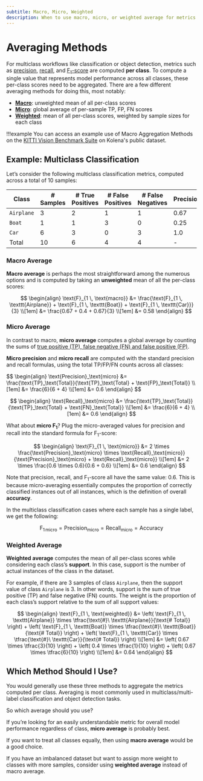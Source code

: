 ```yaml
---
subtitle: Macro, Micro, Weighted
description: When to use macro, micro, or weighted average for metrics
---
```


# Averaging Methods

For multiclass workflows like classification or object detection, metrics such as [precision](./precision.md),
[recall](./recall.md), and [F<sub>1</sub>-score](./f1-score.md) are computed **per class**.
To compute a single value that represents model performance across all classes,
these per-class scores need to be aggregated. There are a few different averaging methods for doing this,
most notably:

- [**Macro**](#macro-average): unweighted mean of all per-class scores
- [**Micro**](#micro-average): global average of per-sample TP, FP, FN scores
- [**Weighted**](#weighted-average): mean of all per-class scores, weighted by sample sizes for each class

!!!example
    You can access an example use of Macro Aggregation Methods on the [KITTI Vision Benchmark Suite](https://app.kolena.io/try/dataset/standards?datasetId=44&models=N4IglgJiBcAcCsAaEBjA9gOwGZgOYFcAnAQwBcxMZRIYBGAX3qA&models=N4IglgJiBcAcAsAaEBjA9gOwGZgOYFcAnAQwBcxMZRIYBGAX3qA&metricGroupVisibilities=N4IgbglgzhBGA2BTEAuALgJwK6IDQgFtFMIBjKVAbVEhgWXW0QF9cbo4lVMdX26ujXm3Ad63JswC6zIA)
    on Kolena's public dataset.

## Example: Multiclass Classification

Let’s consider the following multiclass classification metrics, computed across a total of 10 samples:

| Class | # Samples | # True Positives  | # False Positives | # False Negatives | Precision | Recall | F1-score |
| --- | --- | --- | --- | --- | --- | --- | --- |
| `Airplane` | 3 | 2 | 1 | 1 | 0.67 | 0.67 | 0.67 |
| `Boat` | 1 | 1 | 3 | 0 | 0.25 | 1.0 | 0.4 |
| `Car` | 6 | 3 | 0 | 3 | 1.0 | 0.5 | 0.67 |
| Total | 10 | 6 | 4 | 4 | - | - | - |

### Macro Average

**Macro average** is perhaps the most straightforward among the numerous options and is computed by taking an
**unweighted** mean of all the per-class scores:

<!-- markdownlint-disable MD013 -->

$$
\begin{align}
\text{F}_{1 \, \text{macro}} &= \frac{\text{F}_{1 \, \texttt{Airplane}} + \text{F}_{1 \, \texttt{Boat}} + \text{F}_{1 \, \texttt{Car}}}{3} \\[1em]
&= \frac{0.67 + 0.4 + 0.67}{3} \\[1em]
&= 0.58
\end{align}
$$

<!-- markdownlint-enable MD013 -->

### Micro Average

In contrast to macro, **micro average** computes a global average by counting the sums of [true positive (TP), false
negative (FN) and false positive (FP)](./tp-fp-fn-tn.md).

**Micro precision** and **micro recall** are computed with the standard precision and recall formulas, using the total
TP/FP/FN counts across all classes:

<div class="grid" markdown>
$$
\begin{align}
\text{Precision}_\text{micro} &= \frac{\text{TP}_\text{Total}}{\text{TP}_\text{Total} + \text{FP}_\text{Total}} \\[1em]
&= \frac{6}{6 + 4} \\[1em]
&= 0.6
\end{align}
$$

$$
\begin{align}
\text{Recall}_\text{micro} &= \frac{\text{TP}_\text{Total}}{\text{TP}_\text{Total} + \text{FN}_\text{Total}} \\[1em]
&= \frac{6}{6 + 4} \\[1em]
&= 0.6
\end{align}
$$
</div>

What about **micro F<sub>1</sub>**?
Plug the micro-averaged values for precision and recall into the standard formula for F<sub>1</sub>-score:

<!-- markdownlint-disable MD013 -->

$$
\begin{align}
\text{F}_{1 \, \text{micro}} &= 2 \times \frac{\text{Precision}_\text{micro} \times \text{Recall}_\text{micro}}{\text{Precision}_\text{micro} + \text{Recall}_\text{micro}} \\[1em]
&= 2 \times \frac{0.6 \times 0.6}{0.6 + 0.6} \\[1em]
&= 0.6
\end{align}
$$

<!-- markdownlint-enable MD013 -->

Note that precision, recall, and F<sub>1</sub>-score all have the same value: $0.6$. This is because micro-averaging essentially
computes the proportion of correctly classified instances out of all instances, which is the definition of overall
**accuracy**.

In the multiclass classification cases where each sample has a single label, we get the following:

$$
\text{F}_{1 \, \text{micro}} = \text{Precision}_\text{micro} = \text{Recall}_\text{micro} = \text{Accuracy}
$$

### Weighted Average

**Weighted average** computes the mean of all per-class scores while considering each class’s **support**. In this case,
support is the number of actual instances of the class in the dataset.

For example, if there are 3 samples of class `Airplane`, then the support value of class `Airplane` is 3. In other
words, support is the sum of true positive (TP) and false negative (FN) counts. The weight is the proportion of each
class’s support relative to the sum of all support values:

<!-- markdownlint-disable MD013 -->

$$
\begin{align}
\text{F}_{1 \, \text{weighted}} &= \left( \text{F}_{1 \, \texttt{Airplane}} \times \tfrac{\text{#}\ \texttt{Airplane}}{\text{# Total}} \right) +
\left( \text{F}_{1 \, \texttt{Boat}} \times \tfrac{\text{#}\ \texttt{Boat}}{\text{# Total}} \right) +
\left( \text{F}_{1 \, \texttt{Car}} \times \tfrac{\text{#}\ \texttt{Car}}{\text{# Total}} \right) \\[1em]
&= \left( 0.67 \times \tfrac{3}{10} \right) + \left( 0.4 \times \tfrac{1}{10} \right) + \left( 0.67 \times \tfrac{6}{10} \right) \\[1em]
&= 0.64
\end{align}
$$

<!-- markdownlint-enable MD013 -->

## Which Method Should I Use?

You would generally use these three methods to aggregate the metrics computed per class. Averaging is most commonly used
in multiclass/multi-label classification and object detection tasks.

So which average should you use?

If you’re looking for an easily understandable metric for overall model performance regardless of class,
**micro average** is probably best.

If you want to treat all classes equally, then using **macro average** would be a good choice.

If you have an imbalanced dataset but want to assign more weight to classes with more samples, consider using
**weighted average** instead of macro average.
